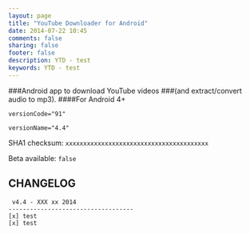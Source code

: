 ```yaml
---
layout: page
title: "YouTube Downloader for Android"
date: 2014-07-22 10:45
comments: false
sharing: false
footer: false
description: YTD - test
keywords: YTD - test
---
```

###Android app to download YouTube videos
###(and extract/convert audio to mp3). 
####For Android 4+

`versionCode="91"`

`versionName="4.4"`

SHA1 checksum: `xxxxxxxxxxxxxxxxxxxxxxxxxxxxxxxxxxxxxxxx`

Beta available: `false`

## CHANGELOG

     v4.4 - XXX xx 2014
    -----------------------------------
    [x] test
    [x] test
